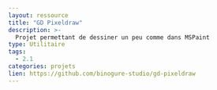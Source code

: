 ```yaml
---
layout: ressource
title: "GD Pixeldraw"
description: >-
  Projet permettant de dessiner un peu comme dans MSPaint
type: Utilitaire
tags:
  - 2.1
categories: projets
lien: https://github.com/binogure-studio/gd-pixeldraw
---
```

